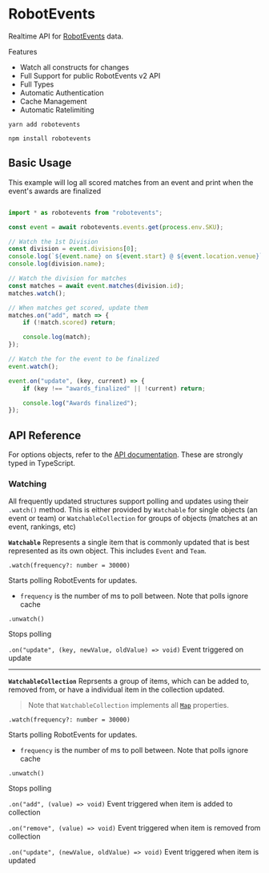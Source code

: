 # RobotEvents

Realtime API for [RobotEvents](https://www.robotevents.com) data.

Features

- Watch all constructs for changes
- Full Support for public RobotEvents v2 API
- Full Types
- Automatic Authentication
- Cache Management
- Automatic Ratelimiting

```
yarn add robotevents
```

```
npm install robotevents
```

## Basic Usage

This example will log all scored matches from an event and print when the event's awards are finalized

```TypeScript

import * as robotevents from "robotevents";

const event = await robotevents.events.get(process.env.SKU);

// Watch the 1st Division
const division = event.divisions[0];
console.log(`${event.name} on ${event.start} @ ${event.location.venue}`);
console.log(division.name);

// Watch the division for matches
const matches = await event.matches(division.id);
matches.watch();

// When matches get scored, update them
matches.on("add", match => {
    if (!match.scored) return;

    console.log(match);
});

// Watch the for the event to be finalized
event.watch();

event.on("update", (key, current) => {
    if (key !== "awards_finalized" || !current) return;

    console.log("Awards finalized");
});

```

## API Reference

For options objects, refer to the [API documentation](https://robotevents.com/api/v2). These are strongly typed in TypeScript.

### Watching

All frequently updated structures support polling and updates using their `.watch()` method. This is either provided by `Watchable` for single objects (an event or team) or `WatchableCollection` for groups of objects (matches at an event, rankings, etc)

**`Watchable`**
Represents a single item that is commonly updated that is best represented as its own object. This includes `Event` and `Team`.

`.watch(frequency?: number = 30000)`

Starts polling RobotEvents for updates.

- `frequency` is the number of ms to poll between. Note that polls ignore cache

`.unwatch()`

Stops polling

`.on("update", (key, newValue, oldValue) => void)` Event triggered on update

---

**`WatchableCollection`**
Reprsents a group of items, which can be added to, removed from, or have a individual item in the collection updated.

> Note that `WatchableCollection` implements all [`Map`](https://developer.mozilla.org/en-US/docs/Web/JavaScript/Reference/Global_Objects/Map) properties.

`.watch(frequency?: number = 30000)`

Starts polling RobotEvents for updates.

- `frequency` is the number of ms to poll between. Note that polls ignore cache

`.unwatch()`

Stops polling

`.on("add", (value) => void)` Event triggered when item is added to collection

`.on("remove", (value) => void)` Event triggered when item is removed from collection

`.on("update", (newValue, oldValue) => void)` Event triggered when item is updated
